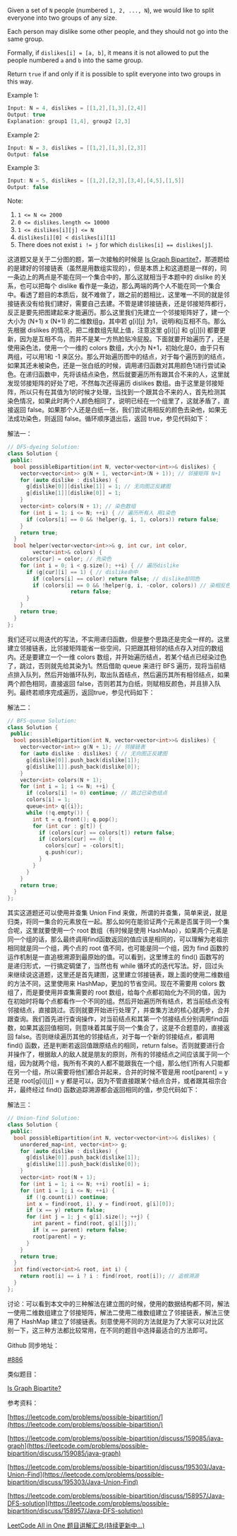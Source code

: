 Given a set of `N` people (numbered `1, 2, ..., N`), we would like to split everyone into two groups of any size.

Each person may dislike some other people, and they should not go into the same group.

Formally, if `dislikes[i] = [a, b]`, it means it is not allowed to put the people numbered `a` and `b` into the same group.

Return `true` if and only if it is possible to split everyone into two groups in this way.

Example 1:

```cpp
Input: N = 4, dislikes = [[1,2],[1,3],[2,4]]
Output: true
Explanation: group1 [1,4], group2 [2,3]
```

Example 2:

```cpp
Input: N = 3, dislikes = [[1,2],[1,3],[2,3]]
Output: false
```

Example 3:

```cpp
Input: N = 5, dislikes = [[1,2],[2,3],[3,4],[4,5],[1,5]]
Output: false
```

Note:

1. `1 <= N <= 2000`
2. `0 <= dislikes.length <= 10000`
3. `1 <= dislikes[i][j] <= N`
4. `dislikes[i][0] < dislikes[i][1]`
5. There does not exist `i != j` for which `dislikes[i] == dislikes[j]`.

这道题又是关于二分图的题，第一次接触的时候是 [Is Graph Bipartite?](http://www.cnblogs.com/grandyang/p/8519566.html)，那道题给的是建好的邻接链表（虽然是用数组实现的），但是本质上和这道题是一样的，同一条边上的两点是不能在同一个集合中的，那么这就相当于本题中的 dislike 的关系，也可以把每个 dislike 看作是一条边，那么两端的两个人不能在同一个集合中。看透了题目的本质后，就不难做了，跟之前的题相比，这里唯一不同的就是邻接链表没有给我们建好，需要自己去建。不管是建邻接链表，还是邻接矩阵都行，反正是要先把图建起来才能遍历。那么这里我们先建立一个邻接矩阵好了，建一个大小为 (N+1) x (N+1) 的二维数组g，其中若 g[i][j] 为1，说明i和j互相不鸟。那么先根据 dislikes 的情况，把二维数组先赋上值，注意这里 g[i][j] 和 g[j][i] 都要更新，因为是互相不鸟，而并不是某一方热脸贴冷屁股。下面就要开始遍历了，还是使用染色法，使用一个一维的 colors 数组，大小为 N+1，初始化是0，由于只有两组，可以用1和 -1 来区分。那么开始遍历图中的结点，对于每个遍历到的结点，如果其还未被染色，还是一张白纸的时候，调用递归函数对其用颜色1进行尝试染色。在递归函数中，先将该结点染色，然后就要遍历所有跟其合不来的人，这里就发现邻接矩阵的好处了吧，不然每次还得遍历 dislikes 数组。由于这里是邻接矩阵，所以只有在其值为1的时候才处理，当找到一个跟其合不来的人，首先检测其染色情况，如果此时两个人颜色相同了，说明已经在一个组里了，这就矛盾了，直接返回 false。如果那个人还是白纸一张，我们尝试用相反的颜色去染他，如果无法成功染色，则返回 false。循环顺序退出后，返回 true，参见代码如下：

解法一：

```cpp
// DFS-dyeing Solution:
class Solution {
 public:
  bool possibleBipartition(int N, vector<vector<int>>& dislikes) {
    vector<vector<int>> g(N + 1, vector<int>(N + 1)); // 邻接矩阵 N+1
    for (auto dislike : dislikes) {
      g[dislike[0]][dislike[1]] = 1; // 无向图正反建图
      g[dislike[1]][dislike[0]] = 1;
    }
    vector<int> colors(N + 1); // 染色数组
    for (int i = 1; i <= N; ++i) { // 遍历所有人 用1染色
      if (colors[i] == 0 && !helper(g, i, 1, colors)) return false;
    }
    return true;
  }
  bool helper(vector<vector<int>>& g, int cur, int color,
		vector<int>& colors) {
    colors[cur] = color; // 先染色
    for (int i = 0; i < g.size(); ++i) { // 遍历dislike
      if (g[cur][i] == 1) { // dislike命中
        if (colors[i] == color) return false; // dislike却同色
        if (colors[i] == 0 && !helper(g, i, -color, colors)) // 染相反色
					return false;
      }
    }
    return true;
  }
};
```

我们还可以用迭代的写法，不实用递归函数，但是整个思路还是完全一样的。这里建立邻接链表，比邻接矩阵能省一些空间，只把跟其相邻的结点存入对应的数组内。还是要建立一个一维 colors 数组，并开始遍历结点，若某个结点已经染过色了，跳过，否则就先给其染为1。然后借助 queue 来进行 BFS 遍历，现将当前结点排入队列，然后开始循环队列，取出队首结点，然后遍历其所有相邻结点，如果两个颜色相同，直接返回 false，否则若其为白纸，则赋相反颜色，并且排入队列。最终若顺序完成遍历，返回true，参见代码如下：

解法二：

```cpp
// BFS-queue Solution:
class Solution {
 public:
  bool possibleBipartition(int N, vector<vector<int>>& dislikes) {
    vector<vector<int>> g(N + 1); // 邻接链表
    for (auto dislike : dislikes) { // 无向图正反建图
      g[dislike[0]].push_back(dislike[1]);
      g[dislike[1]].push_back(dislike[0]);
    }
    vector<int> colors(N + 1);
    for (int i = 1; i <= N; ++i) {
      if (colors[i] != 0) continue; // 跳过已染色结点
      colors[i] = 1;
      queue<int> q{{i}};
      while (!q.empty()) {
        int t = q.front(); q.pop();
        for (int cur : g[t]) {
          if (colors[cur] == colors[t]) return false;
          if (colors[cur] == 0) {
            colors[cur] = -colors[t];
            q.push(cur);
          }
        }
      }
    }
    return true;
  }
};
```

其实这道题还可以使用并查集 Union Find 来做，所谓的并查集，简单来说，就是归类，将同一集合的元素放在一起。那么如何在能验证两个元素是否属于同一个集合呢，这里就要使用一个 root 数组（有时候是使用 HashMap），如果两个元素是同一个组的话，那么最终调用find函数返回的值应该是相同的，可以理解为老祖宗相同就是同一个组，两个点的 root 值不同，也可能是同一个组，因为 find 函数的运作机制是一直追根溯源到最原始的值。可以看到，这里博主的 find() 函数写的是递归形式，一行搞定碉堡了，当然也有 while 循环式的迭代写法。好，回过头来继续说这道题，这里还是首先建图，这里建立邻接链表，跟上面的使用二维数组的方法不同，这里使用来 HashMap，更加的节省空间。现在不需要用 colors 数组了，而是要使用并查集需要的 root 数组，给每个点都初始化为不同的值，因为在初始时将每个点都看作一个不同的组。然后开始遍历所有结点，若当前结点没有邻接结点，直接跳过。否则就要开始进行处理了，并查集方法的核心就两步，合并跟查询。我们首先进行查询操作，对当前结点和其第一个邻接结点分别调用find函数，如果其返回值相同，则意味着其属于同一个集合了，这是不合题意的，直接返回 false。否则继续遍历其他的邻接结点，对于每一个新的邻接结点，都调用 find() 函数，还是判断若返回值跟原结点的相同，return false。否则就要进行合并操作了，根据敌人的敌人就是朋友的原则，所有的邻接结点之间应该属于同一个组，因为就两个组，我所有不爽的人都不能跟我在一个组，那么他们所有人只能都在另一个组，所以需要将他们都合并起来，合并的时候不管是用 root[parent] = y 还是 root[g[i][j]] = y 都是可以，因为不管直接跟某个结点合并，或者跟其祖宗合并，最终经过 find() 函数追踪溯源都会返回相同的值，参见代码如下：

解法三：

```cpp
// Union-find Solution:
class Solution {
 public:
  bool possibleBipartition(int N, vector<vector<int>>& dislikes) {
    unordered_map<int, vector<int>> g;
    for (auto dislike : dislikes) {
      g[dislike[0]].push_back(dislike[1]);
      g[dislike[1]].push_back(dislike[0]);
    }
    vector<int> root(N + 1);
    for (int i = 1; i <= N; ++i) root[i] = i;
    for (int i = 1; i <= N; ++i) {
      if (!g.count(i)) continue;
      int x = find(root, i), y = find(root, g[i][0]);
      if (x == y) return false;
      for (int j = 1; j < g[i].size(); ++j) {
        int parent = find(root, g[i][j]);
        if (x == parent) return false;
        root[parent] = y;
      }
    }
    return true;
  }
  int find(vector<int>& root, int i) {
    return root[i] == i ? i : find(root, root[i]); // 追根溯源
  }
};
```

讨论：可以看到本文中的三种解法在建立图的时候，使用的数据结构都不同，解法一使用二维数组建立了邻接矩阵，解法二使用二维数组建立了邻接链表，解法三使用了 HashMap 建立了邻接链表。刻意使用不同的方法就是为了大家可以对比区别一下，这三种方法都比较常用，在不同的题目中选择最适合的方法即可。

Github 同步地址：

[#886](https://github.com/grandyang/leetcode/issues/886)

类似题目：

[Is Graph Bipartite?](http://www.cnblogs.com/grandyang/p/8519566.html)

参考资料：

[https://leetcode.com/problems/possible-bipartition/](https://leetcode.com/problems/possible-bipartition/)

[https://leetcode.com/problems/possible-bipartition/discuss/159085/java-graph](https://leetcode.com/problems/possible-bipartition/discuss/159085/java-graph)

[https://leetcode.com/problems/possible-bipartition/discuss/195303/Java-Union-Find](https://leetcode.com/problems/possible-bipartition/discuss/195303/Java-Union-Find)

[https://leetcode.com/problems/possible-bipartition/discuss/158957/Java-DFS-solution](https://leetcode.com/problems/possible-bipartition/discuss/158957/Java-DFS-solution)

[LeetCode All in One 题目讲解汇总(持续更新中...)](http://www.cnblogs.com/grandyang/p/4606334.html)